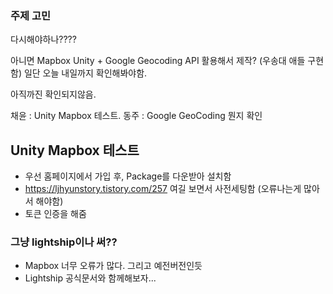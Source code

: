 ### 주제 고민
다시해야하나????

아니면 Mapbox Unity + Google Geocoding API 활용해서 제작? (우송대 애들 구현함)
일단 오늘 내일까지 확인해봐야함.

아직까진 확인되지않음.

채윤 : Unity Mapbox 테스트.
동주 : Google GeoCoding 뭔지 확인

## Unity Mapbox 테스트
- 우선 홈페이지에서 가입 후, Package를 다운받아 설치함
- https://ljhyunstory.tistory.com/257 여길 보면서 사전세팅함 (오류나는게 많아서 해야함)
- 토큰 인증을 해줌

### 그냥 lightship이나 써??
- Mapbox 너무 오류가 많다. 그리고 예전버전인듯
- Lightship 공식문서와 함께해보자...